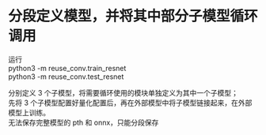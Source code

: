 # 分段定义模型，并将其中部分子模型循环调用

运行 <br>
python3 -m reuse_conv.train_resnet <br>
python3 -m reuse_conv.test_resnet <br>

分别定义 3 个子模型，将需要循环使用的模块单独定义为其中一个子模型； <br>
先将 3 个子模型配置好量化配置后，再在外部模型中将子模型链接起来，在外部模型上训练。 <br>
无法保存完整模型的 pth 和 onnx，只能分段保存
